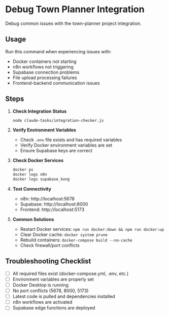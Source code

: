# Debug Town Planner Integration

Debug common issues with the town-planner project integration.

## Usage
Run this command when experiencing issues with:
- Docker containers not starting
- n8n workflows not triggering
- Supabase connection problems
- File upload processing failures
- Frontend-backend communication issues

## Steps

1. **Check Integration Status**
   ```bash
   node claude-tasks/integration-checker.js
   ```

2. **Verify Environment Variables**
   - Check `.env` file exists and has required variables
   - Verify Docker environment variables are set
   - Ensure Supabase keys are correct

3. **Check Docker Services**
   ```bash
   docker ps
   docker logs n8n
   docker logs supabase_kong
   ```

4. **Test Connectivity**
   - n8n: http://localhost:5678
   - Supabase: http://localhost:8000
   - Frontend: http://localhost:5173

5. **Common Solutions**
   - Restart Docker services: `npm run docker:down && npm run docker:up`
   - Clear Docker cache: `docker system prune`
   - Rebuild containers: `docker-compose build --no-cache`
   - Check firewall/port conflicts

## Troubleshooting Checklist

- [ ] All required files exist (docker-compose.yml, .env, etc.)
- [ ] Environment variables are properly set
- [ ] Docker Desktop is running
- [ ] No port conflicts (5678, 8000, 5173)
- [ ] Latest code is pulled and dependencies installed
- [ ] n8n workflows are activated
- [ ] Supabase edge functions are deployed